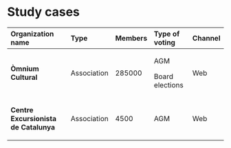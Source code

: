 # Study cases

<table>
  <thead>
    <tr>
      <th style="text-align:left"><b>Organization name</b>
      </th>
      <th style="text-align:left">Type</th>
      <th style="text-align:left">Members</th>
      <th style="text-align:left">Type of voting</th>
      <th style="text-align:left">Channel</th>
    </tr>
  </thead>
  <tbody>
    <tr>
      <td style="text-align:left"><b>&#xD2;mnium Cultural</b>
      </td>
      <td style="text-align:left">Association</td>
      <td style="text-align:left">285000</td>
      <td style="text-align:left">
        <p>AGM</p>
        <p>Board elections</p>
      </td>
      <td style="text-align:left">Web</td>
    </tr>
    <tr>
      <td style="text-align:left">
        <p></p>
        <p><b>Centre Excursionista de Catalunya</b>
        </p>
      </td>
      <td style="text-align:left">Association</td>
      <td style="text-align:left">4500</td>
      <td style="text-align:left">AGM</td>
      <td style="text-align:left">Web</td>
    </tr>
  </tbody>
</table>







